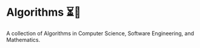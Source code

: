 # Algorithms ⏳🔩
A collection of Algorithms in Computer Science, Software Engineering, and Mathematics.
